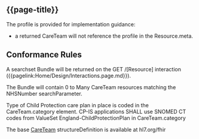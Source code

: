 ## {{page-title}}

The profile is provided for implementation guidance:
- a returned CareTeam will not reference the profile in the Resource.meta.

## Conformance Rules

A searchset Bundle will be returned on the GET /[Resource] interaction ({{pagelink:Home/Design/Interactions.page.md}}). 

The Bundle will contain 0 to Many CareTeam resources matching the NHSNumber searchParameter.

Type of Child Protection care plan in place is coded in the CareTeam.category element. CP-IS applications SHALL use SNOMED CT codes from ValueSet England-ChildProtectionPlan in CareTeam.category

The base <a href="http://hl7.org/fhir/r4/careteam.html" class="external">CareTeam</a> structureDefinition is available at hl7.org/fhir
